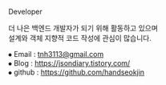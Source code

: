 Developer

더 나은 백엔드 개발자가 되기 위해 활동하고 있으며 <br/>
설계와 객체 지향적 코드 작성에 관심이 많습니다.

⦁ Email : tnh3113@gmail.com <br/>
⦁ Blog : https://jsondiary.tistory.com/ <br/>
⦁ github : https://github.com/handseokjin <br/>




<!-- 
**SeokjinSon/SeokjinSon** is a ✨ _special_ ✨ repository because its `README.md` (this file) appears on your GitHub profile.
[![Jasper's GitHub stats](https://github-readme-stats.vercel.app/api?username=SeokjinSon&show_icons=true&theme=dracula )](https://github.com/anuraghazra/github-readme-stats)

Here are some ideas to get you started:
f
- 🔭 I’m currently working on ...
- 🌱 I’m currently learning ...
- 👯 I’m looking to collaborate on ...
- 🤔 I’m looking for help with ...
- 💬 Ask me about ...
- 📫 How to reach me: ...
- 😄 Pronouns: ...
- ⚡ Fun fact: ...
-->

